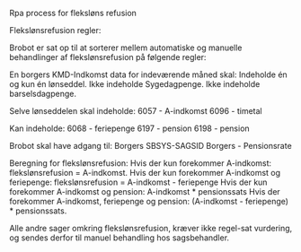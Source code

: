 Rpa process for fleksløns refusion



Flekslønsrefusion regler:

Brobot er sat op til at sorterer mellem automatiske og manuelle behandlinger af flekslønsrefusion på følgende regler:

En borgers KMD-Indkomst data for indeværende måned skal:
Indeholde én og kun én lønseddel.
Ikke indeholde Sygedagpenge.
Ikke indeholde barselsdagpenge.

Selve lønseddelen skal indeholde:
6057 - A-indkomst
6096 - timetal

Kan indeholde:
6068 - feriepenge
6197 - pension
6198 - pension

Brobot skal have adgang til:
Borgers SBSYS-SAGSID
Borgers - Pensionsrate

Beregning for flekslønsrefusion:
Hvis der kun forekommer A-indkomst:
flekslønsrefusion = A-indkomst.
Hvis der kun forekommer A-indkomst og feriepenge:
flekslønsrefusion = A-indkomst - feriepenge
Hvis der kun forekommer A-indkomst og pension:
A-indkomst * pensionssats
Hvis der forekommer A-indkomst, feriepenge og pension:
(A-indkomst - feriepenge) * pensionssats.

Alle andre sager omkring flekslønsrefusion, kræver ikke regel-sat vurdering, og sendes derfor til manuel behandling hos sagsbehandler.
